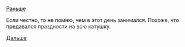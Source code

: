 [Раньше](2018.03.10.md)

Если честно, то не помню, чем в этот день занимался.
Похоже, что предавался праздности на всю катушку.

[Дальше](2018.03.12.md)